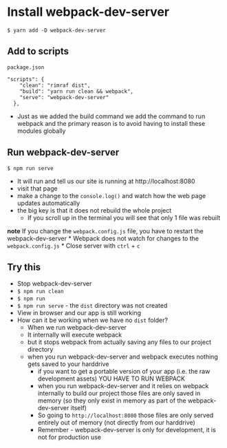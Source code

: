 # Install webpack-dev-server
`$ yarn add -D webpack-dev-server`

## Add to scripts
`package.json`

```
"scripts": {
    "clean": "rimraf dist",
    "build": "yarn run clean && webpack",
    "serve": "webpack-dev-server"
  },
```

* Just as we added the build command we add the command to run webpack and the primary reason is to avoid having to install these modules globally

## Run webpack-dev-server
`$ npm run serve`

* It will run and tell us our site is running at http://localhost:8080
* visit that page
* make a change to the `console.log()` and watch how the web page updates automatically
* the big key is that it does not rebuild the whole project
    - If you scroll up in the terminal you will see that only 1 file was rebuilt

**note** If you change the `webpack.config.js` file, you have to restart the webpack-dev-server
    * Webpack does not watch for changes to the `webpack.config.js`
    * Close server with `ctrl` + `c`

## Try this
* Stop webpack-dev-server
* `$ npm run clean`
* `$ npm run`
* `$ npm run serve` - the `dist` directory was not created
* View in browser and our app is still working
* How can it be working when we have no `dist` folder?
    - When we run webpack-dev-server
    - It internally will execute webpack
    - but it stops webpack from actually saving any files to our project directory
    - when you run webpack-dev-server and webpack executes nothing gets saved to your harddrive 
        + if you want to get a portable version of your app (i.e. the raw development assets) YOU HAVE TO RUN WEBPACK
        + when you run webpack-dev-server and it relies on webpack internally to build our project those files are only saved in memory (so they only exist in memory as part of the webpack-dev-server itself)
        + So going to `http://localhost:8080` those files are only served entirely out of memory (not directly from our harddrive)
        + Remember - webpack-dev-server is only for development, it is not for production use
